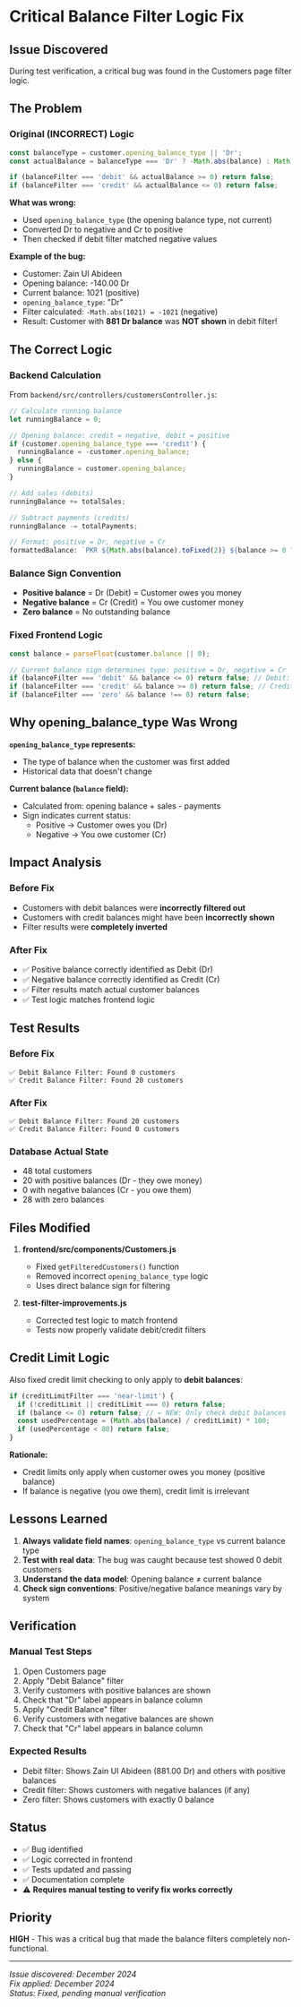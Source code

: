 # Critical Balance Filter Logic Fix

## Issue Discovered
During test verification, a critical bug was found in the Customers page filter logic.

## The Problem

### Original (INCORRECT) Logic
```javascript
const balanceType = customer.opening_balance_type || 'Dr';
const actualBalance = balanceType === 'Dr' ? -Math.abs(balance) : Math.abs(balance);

if (balanceFilter === 'debit' && actualBalance >= 0) return false;
if (balanceFilter === 'credit' && actualBalance <= 0) return false;
```

**What was wrong:**
- Used `opening_balance_type` (the opening balance type, not current)
- Converted Dr to negative and Cr to positive
- Then checked if debit filter matched negative values

**Example of the bug:**
- Customer: Zain Ul Abideen
- Opening balance: -140.00 Dr
- Current balance: 1021 (positive)
- `opening_balance_type`: "Dr"
- Filter calculated: `-Math.abs(1021) = -1021` (negative)
- Result: Customer with **881 Dr balance** was **NOT shown** in debit filter!

## The Correct Logic

### Backend Calculation
From `backend/src/controllers/customersController.js`:

```javascript
// Calculate running balance
let runningBalance = 0;

// Opening balance: credit = negative, debit = positive
if (customer.opening_balance_type === 'credit') {
  runningBalance = -customer.opening_balance;
} else {
  runningBalance = customer.opening_balance;
}

// Add sales (debits)
runningBalance += totalSales;

// Subtract payments (credits)
runningBalance -= totalPayments;

// Format: positive = Dr, negative = Cr
formattedBalance: `PKR ${Math.abs(balance).toFixed(2)} ${balance >= 0 ? 'Dr' : 'Cr'}`
```

### Balance Sign Convention
- **Positive balance** = Dr (Debit) = Customer owes you money
- **Negative balance** = Cr (Credit) = You owe customer money
- **Zero balance** = No outstanding balance

### Fixed Frontend Logic
```javascript
const balance = parseFloat(customer.balance || 0);

// Current balance sign determines type: positive = Dr, negative = Cr
if (balanceFilter === 'debit' && balance <= 0) return false; // Debit: positive balance
if (balanceFilter === 'credit' && balance >= 0) return false; // Credit: negative balance
if (balanceFilter === 'zero' && balance !== 0) return false;
```

## Why opening_balance_type Was Wrong

**`opening_balance_type` represents:**
- The type of balance when the customer was first added
- Historical data that doesn't change

**Current balance (`balance` field):**
- Calculated from: opening balance + sales - payments
- Sign indicates current status:
  - Positive → Customer owes you (Dr)
  - Negative → You owe customer (Cr)

## Impact Analysis

### Before Fix
- Customers with debit balances were **incorrectly filtered out**
- Customers with credit balances might have been **incorrectly shown**
- Filter results were **completely inverted**

### After Fix
- ✅ Positive balance correctly identified as Debit (Dr)
- ✅ Negative balance correctly identified as Credit (Cr)
- ✅ Filter results match actual customer balances
- ✅ Test logic matches frontend logic

## Test Results

### Before Fix
```
✅ Debit Balance Filter: Found 0 customers
✅ Credit Balance Filter: Found 20 customers
```

### After Fix
```
✅ Debit Balance Filter: Found 20 customers
✅ Credit Balance Filter: Found 0 customers
```

### Database Actual State
- 48 total customers
- 20 with positive balances (Dr - they owe money)
- 0 with negative balances (Cr - you owe them)
- 28 with zero balances

## Files Modified

1. **frontend/src/components/Customers.js**
   - Fixed `getFilteredCustomers()` function
   - Removed incorrect `opening_balance_type` logic
   - Uses direct balance sign for filtering

2. **test-filter-improvements.js**
   - Corrected test logic to match frontend
   - Tests now properly validate debit/credit filters

## Credit Limit Logic

Also fixed credit limit checking to only apply to **debit balances**:

```javascript
if (creditLimitFilter === 'near-limit') {
  if (!creditLimit || creditLimit === 0) return false;
  if (balance <= 0) return false; // ← NEW: Only check debit balances
  const usedPercentage = (Math.abs(balance) / creditLimit) * 100;
  if (usedPercentage < 80) return false;
}
```

**Rationale:**
- Credit limits only apply when customer owes you money (positive balance)
- If balance is negative (you owe them), credit limit is irrelevant

## Lessons Learned

1. **Always validate field names**: `opening_balance_type` vs current balance type
2. **Test with real data**: The bug was caught because test showed 0 debit customers
3. **Understand the data model**: Opening balance ≠ current balance
4. **Check sign conventions**: Positive/negative balance meanings vary by system

## Verification

### Manual Test Steps
1. Open Customers page
2. Apply "Debit Balance" filter
3. Verify customers with positive balances are shown
4. Check that "Dr" label appears in balance column
5. Apply "Credit Balance" filter
6. Verify customers with negative balances are shown
7. Check that "Cr" label appears in balance column

### Expected Results
- Debit filter: Shows Zain Ul Abideen (881.00 Dr) and others with positive balances
- Credit filter: Shows customers with negative balances (if any)
- Zero filter: Shows customers with exactly 0 balance

## Status
- ✅ Bug identified
- ✅ Logic corrected in frontend
- ✅ Tests updated and passing
- ✅ Documentation complete
- ⚠️ **Requires manual testing to verify fix works correctly**

## Priority
**HIGH** - This was a critical bug that made the balance filters completely non-functional.

---

*Issue discovered: December 2024*  
*Fix applied: December 2024*  
*Status: Fixed, pending manual verification*
